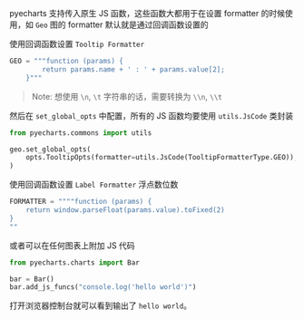 pyecharts 支持传入原生 JS 函数，这些函数大都用于在设置 formatter 的时候使用，如 `Geo` 图的 formatter 默认就是通过回调函数设置的

使用回调函数设置 `Tooltip Formatter`

```python
GEO = """function (params) {
        return params.name + ' : ' + params.value[2];
    }"""
```

> Note: 想使用 `\n`, `\t` 字符串的话，需要转换为 `\\n`, `\\t`

然后在 `set_global_opts` 中配置，所有的 JS 函数均要使用 `utils.JsCode` 类封装

```python
from pyecharts.commons import utils

geo.set_global_opts(
    opts.TooltipOpts(formatter=utils.JsCode(TooltipFormatterType.GEO)),
)
```

使用回调函数设置 `Label Formatter` 浮点数位数

```python
FORMATTER = """"function (params) {
    return window.parseFloat(params.value).toFixed(2)
}
""
```

或者可以在任何图表上附加 JS 代码

```python
from pyecharts.charts import Bar

bar = Bar()
bar.add_js_funcs("console.log('hello world')")
```

打开浏览器控制台就可以看到输出了 `hello world`。
